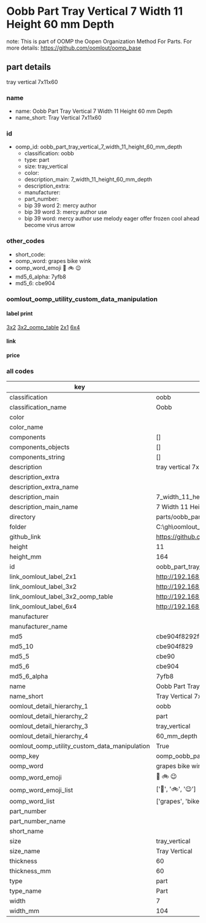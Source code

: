 # Oobb Part Tray Vertical 7 Width 11 Height 60 mm Depth  

note: This is part of OOMP the Oopen Organization Method For Parts. For more details: https://github.com/oomlout/oomp_base

##  part details
  



tray vertical 7x11x60



### name
* name: Oobb Part Tray Vertical 7 Width 11 Height 60 mm Depth
* name_short: Tray Vertical 7x11x60 
### id
* oomp_id: oobb_part_tray_vertical_7_width_11_height_60_mm_depth
  * classification: oobb
  * type: part
  * size: tray_vertical
  * color: 
  * description_main: 7_width_11_height_60_mm_depth
  * description_extra: 
  * manufacturer: 
  * part_number: 
  * bip 39 word 2: mercy author
  * bip 39 word 3: mercy author use
  * bip 39 word: mercy author use melody eager offer frozen cool ahead become virus arrow

### other_codes
* short_code: 
* oomp_word: grapes bike wink
* oomp_word_emoji :grapes: :bike: :wink:
* md5_6_alpha: 7yfb8
* md5_6: cbe904






### oomlout_oomp_utility_custom_data_manipulation
#### label print
[3x2](http://192.168.1.245:1112/?label=oomp%207yfb8)
[3x2_oomp_table](http://192.168.1.108:1112/?label=oomp%207yfb8)
[2x1](http://192.168.1.242:1112/?label=oomp%207yfb8)
[6x4](http://192.168.1.55:1112/?label=oomp%207yfb8)    

#### link

                              

#### price







### all codes 
| key | value |  
| --- | --- |  
| classification | oobb |  
| classification_name | Oobb |  
| color |  |  
| color_name |  |  
| components | [] |  
| components_objects | [] |  
| components_string | [] |  
| description | tray vertical 7x11x60 |  
| description_extra |  |  
| description_extra_name |  |  
| description_main | 7_width_11_height_60_mm_depth |  
| description_main_name | 7 Width 11 Height 60 mm Depth |  
| directory | parts/oobb_part_tray_vertical_7_width_11_height_60_mm_depth |  
| folder | C:\gh\oomlout_oobb_version_4_generated_parts\parts\oobb_part_tray_vertical_7_width_11_height_60_mm_depth |  
| github_link | https://github.com/oomlout/oomlout_oomp_part_src/tree/main/parts/oobb_part_tray_vertical_7_width_11_height_60_mm_depth |  
| height | 11 |  
| height_mm | 164 |  
| id | oobb_part_tray_vertical_7_width_11_height_60_mm_depth |  
| link_oomlout_label_2x1 | http://192.168.1.242:1112/?label=oomp%207yfb8 |  
| link_oomlout_label_3x2 | http://192.168.1.245:1112/?label=oomp%207yfb8 |  
| link_oomlout_label_3x2_oomp_table | http://192.168.1.108:1112/?label=oomp%207yfb8 |  
| link_oomlout_label_6x4 | http://192.168.1.55:1112/?label=oomp%207yfb8 |  
| manufacturer |  |  
| manufacturer_name |  |  
| md5 | cbe904f8292fcbb665a278a9df43dc5a |  
| md5_10 | cbe904f829 |  
| md5_5 | cbe90 |  
| md5_6 | cbe904 |  
| md5_6_alpha | 7yfb8 |  
| name | Oobb Part Tray Vertical 7 Width 11 Height 60 mm Depth |  
| name_short | Tray Vertical 7x11x60  |  
| oomlout_detail_hierarchy_1 | oobb |  
| oomlout_detail_hierarchy_2 | part |  
| oomlout_detail_hierarchy_3 | tray_vertical |  
| oomlout_detail_hierarchy_4 | 60_mm_depth |  
| oomlout_oomp_utility_custom_data_manipulation | True |  
| oomp_key | oomp_oobb_part_tray_vertical_7_width_11_height_60_mm_depth |  
| oomp_word | grapes bike wink |  
| oomp_word_emoji | :grapes: :bike: :wink: |  
| oomp_word_emoji_list | [':grapes:', ':bike:', ':wink:'] |  
| oomp_word_list | ['grapes', 'bike', 'wink'] |  
| part_number |  |  
| part_number_name |  |  
| short_name |  |  
| size | tray_vertical |  
| size_name | Tray Vertical |  
| thickness | 60 |  
| thickness_mm | 60 |  
| type | part |  
| type_name | Part |  
| width | 7 |  
| width_mm | 104 |  
